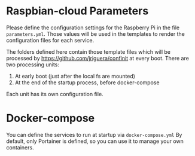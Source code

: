 # Raspbian-cloud Parameters

Please define the configuration settings for the Raspberry Pi in the
file `parameters.yml`. Those values will be used in the templates to
render the configuration files for each service.

The folders defined here contain those template files which will be
processed by https://github.com/jriguera/confinit at every boot. There
are two processing units:

1. At early boot (just after the local fs are mounted)
2. At the end of the startup process, before docker-compose

Each unit has its own configuration file.


# Docker-compose

You can define the services to run at startup via `docker-compose.yml`
By default, only Portainer is defined, so you can use it
to manage your own containers.
